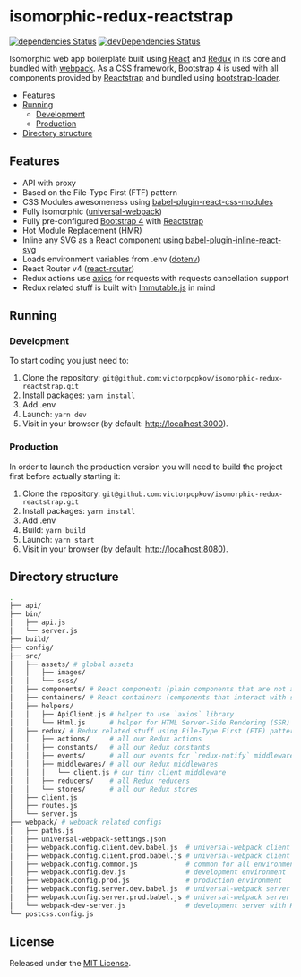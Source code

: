 # isomorphic-redux-reactstrap

[![dependencies Status](https://david-dm.org/victorpopkov/isomorphic-redux-reactstrap/status.svg)](https://david-dm.org/victorpopkov/isomorphic-redux-reactstrap)
[![devDependencies Status](https://david-dm.org/victorpopkov/isomorphic-redux-reactstrap/dev-status.svg)](https://david-dm.org/victorpopkov/isomorphic-redux-reactstrap?type=dev)

Isomorphic web app boilerplate built using [React](https://github.com/facebook/react)
and [Redux](https://github.com/reactjs/react-redux) in its core and bundled with
[webpack](https://github.com/webpack/webpack). As a CSS framework, Bootstrap 4
is used with all components provided by [Reactstrap](https://github.com/reactstrap/reactstrap)
and bundled using [bootstrap-loader](https://github.com/shakacode/bootstrap-loader).

- [Features](#features)
- [Running](#running)
  - [Development](#development)
  - [Production](#production)
- [Directory structure](#directory-structure)

## Features

- API with proxy
- Based on the File-Type First (FTF) pattern
- CSS Modules awesomeness using [babel-plugin-react-css-modules](https://github.com/gajus/babel-plugin-react-css-modules)
- Fully isomorphic ([universal-webpack](https://github.com/catamphetamine/universal-webpack))
- Fully pre-configured [Bootstrap 4](https://getbootstrap.com/) with [Reactstrap](https://reactstrap.github.io)
- Hot Module Replacement (HMR)
- Inline any SVG as a React component using [babel-plugin-inline-react-svg](https://github.com/kesne/babel-plugin-inline-react-svg)
- Loads environment variables from .env ([dotenv](https://github.com/motdotla/dotenv))
- React Router v4 ([react-router](https://github.com/ReactTraining/react-router))
- Redux actions use [axios](https://github.com/axios/axios) for requests with
requests cancellation support
- Redux related stuff is built with [Immutable.js](https://facebook.github.io/immutable-js/)
in mind

## Running

### Development

To start coding you just need to:

1. Clone the repository:
`git@github.com:victorpopkov/isomorphic-redux-reactstrap.git`
2. Install packages: `yarn install`
3. Add .env
4. Launch: `yarn dev`
5. Visit in your browser (by default: [http://localhost:3000](http://localhost:3000)).

### Production

In order to launch the production version you will need to build the project
first before actually starting it:

1. Clone the repository:
`git@github.com:victorpopkov/isomorphic-redux-reactstrap.git`
2. Install packages: `yarn install`
3. Add .env
4. Build: `yarn build`
5. Launch: `yarn start`
6. Visit in your browser (by default: [http://localhost:8080](http://localhost:8080)).

## Directory structure

```bash
.
├── api/                         
├── bin/
│   ├── api.js
│   └── server.js
├── build/
├── config/
├── src/
│   ├── assets/ # global assets
│   │   ├── images/
│   │   └── scss/
│   ├── components/ # React components (plain components that are not aware of state)
│   ├── containers/ # React containers (components that interact with state)
│   ├── helpers/
│   │   ├── ApiClient.js # helper to use `axios` library
│   │   └── Html.js      # helper for HTML Server-Side Rendering (SSR)
│   ├── redux/ # Redux related stuff using File-Type First (FTF) pattern
│   │   ├── actions/     # all our Redux actions
│   │   ├── constants/   # all our Redux constants
│   │   ├── events/      # all our events for `redux-notify` middleware
│   │   ├── middlewares/ # all our Redux middlewares
│   │   │   └── client.js # our tiny client middleware
│   │   ├── reducers/    # all Redux reducers
│   │   └── stores/      # all our Redux stores
│   ├── client.js
│   ├── routes.js
│   └── server.js
├── webpack/ # webpack related configs
│   ├── paths.js
│   ├── universal-webpack-settings.json
│   ├── webpack.config.client.dev.babel.js  # universal-webpack client (development)
│   ├── webpack.config.client.prod.babel.js # universal-webpack client (production)
│   ├── webpack.config.common.js            # common for all environments
│   ├── webpack.config.dev.js               # development environment
│   ├── webpack.config.prod.js              # production environment
│   ├── webpack.config.server.dev.babel.js  # universal-webpack server (development)
│   ├── webpack.config.server.prod.babel.js # universal-webpack server (production)
│   └── webpack-dev-server.js               # development server with HMR configs
└── postcss.config.js
```

## License

Released under the [MIT License](https://opensource.org/licenses/MIT).
